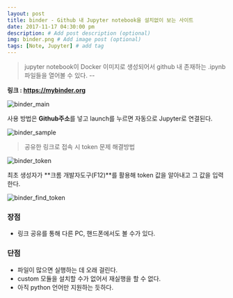 ```yaml
---
layout: post
title: binder - Github 내 Jupyter notebook을 설치없이 보는 사이트
date: 2017-11-17 04:30:00 pm
description: # Add post description (optional)
img: binder.png # Add image post (optional)
tags: [Note, Jupyter] # add tag
---
```

> jupyter notebook이 Docker 이미지로 생성되어서 github 내 존재하는 .ipynb 파일들을  열어볼 수 있다. -- 

**링크 : <https://mybinder.org>**

![binder_main]({{site.baseurl}}/assets/img/binder.png)

사용 방법은 **Github주소**를 넣고 launch를 누르면 자동으로 Jupyter로 연결된다.

![binder_sample]({{site.baseurl}}/assets/img/binder_sample.png)

> 공유한 링크로 접속 시 token 문제 해결방법

![binder_token]({{site.baseurl}}/assets/img/binder(token).png)

최초 생성자가 **크롬 개발자도구(F12)**를 활용해 token 값을 알아내고 그 값을 입력한다.

![binder_find_token]({{site.baseurl}}/assets/img/binder(token2).png)

### 장점
* 링크 공유를 통해 다른 PC, 핸드폰에서도 볼 수가 있다.

### 단점
* 파일이 많으면 실행하는 데 오래 걸린다.
* custom 모듈을 설치할 수가 없어서 재실행을 할 수 없다.
* 아직 python 언어만 지원하는 듯하다.


